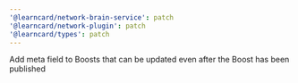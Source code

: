 ```yaml
---
'@learncard/network-brain-service': patch
'@learncard/network-plugin': patch
'@learncard/types': patch
---
```


Add meta field to Boosts that can be updated even after the Boost has been published
